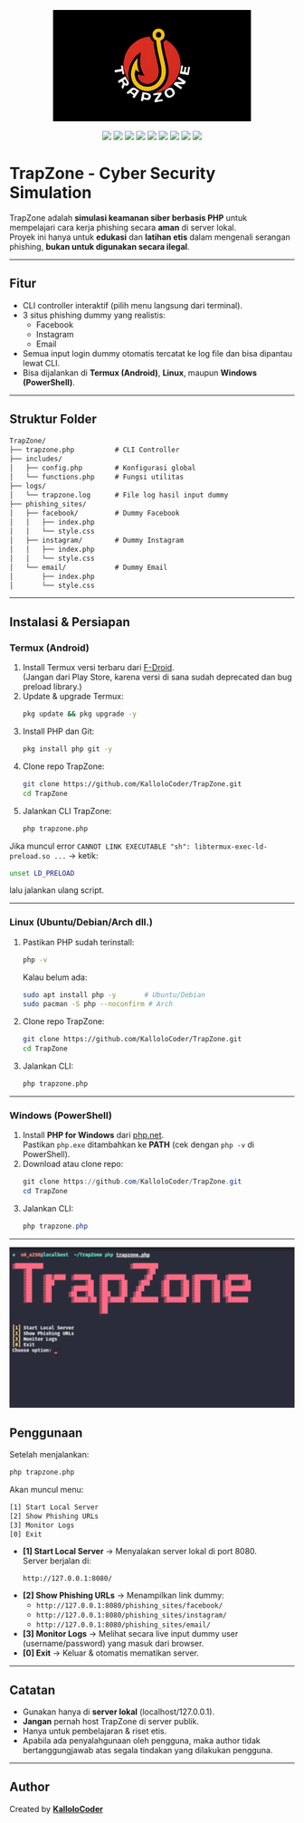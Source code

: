 <p align="center">
  <img src="assets/trapzone.jpg" alt="TryHuntMe Logo" width="350"/>
</p>
<p align="center">
  <img src="https://img.shields.io/badge/PHP-8.4-777BB4?logo=php&logoColor=white" />
  <img src="https://img.shields.io/github/tag/KalloloCoder/TrapZone.svg" />
  <img src="https://img.shields.io/github/license/KalloloCoder/TrapZone" />
  <img src="https://img.shields.io/badge/Maintained-Yes-green" />
  <img src="https://img.shields.io/badge/Open%20Source-Yes-brightgreen" />
  <img src="https://img.shields.io/github/stars/KalloloCoder/TrapZone?style=social" />
  <img src="https://img.shields.io/github/forks/KalloloCoder/TrapZone?style=social" />
  <img src="https://img.shields.io/github/issues/KalloloCoder/TrapZone" />
  <a href="https://github.com/KalloloCoder">
    <img src="https://img.shields.io/badge/Author-KalloloCoder-red" />
  </a>
</p>

# TrapZone - Cyber Security Simulation

TrapZone adalah **simulasi keamanan siber berbasis PHP** untuk mempelajari cara kerja phishing secara **aman** di server lokal.  
Proyek ini hanya untuk **edukasi** dan **latihan etis** dalam mengenali serangan phishing, **bukan untuk digunakan secara ilegal**.  

---

## Fitur
- CLI controller interaktif (pilih menu langsung dari terminal).
- 3 situs phishing dummy yang realistis:
  - Facebook
  - Instagram
  - Email
- Semua input login dummy otomatis tercatat ke log file dan bisa dipantau lewat CLI.
- Bisa dijalankan di **Termux (Android)**, **Linux**, maupun **Windows (PowerShell)**.

---

## Struktur Folder
```
TrapZone/
├── trapzone.php          # CLI Controller
├── includes/
│   ├── config.php        # Konfigurasi global
│   └── functions.php     # Fungsi utilitas
├── logs/
│   └── trapzone.log      # File log hasil input dummy
├── phishing_sites/
│   ├── facebook/         # Dummy Facebook
│   │   ├── index.php
│   │   └── style.css
│   ├── instagram/        # Dummy Instagram
│   │   ├── index.php
│   │   └── style.css
│   └── email/            # Dummy Email
│       ├── index.php
│       └── style.css
```

---

## Instalasi & Persiapan

### Termux (Android)
1. Install Termux versi terbaru dari [F-Droid](https://f-droid.org/en/packages/com.termux/).  
   (Jangan dari Play Store, karena versi di sana sudah deprecated dan bug preload library.)
2. Update & upgrade Termux:
   ```bash
   pkg update && pkg upgrade -y
   ```
3. Install PHP dan Git:
   ```bash
   pkg install php git -y
   ```
4. Clone repo TrapZone:
   ```bash
   git clone https://github.com/KalloloCoder/TrapZone.git
   cd TrapZone
   ```
5. Jalankan CLI TrapZone:
   ```bash
   php trapzone.php
   ```

 Jika muncul error `CANNOT LINK EXECUTABLE "sh": libtermux-exec-ld-preload.so ...` → ketik:
```bash
unset LD_PRELOAD
```
lalu jalankan ulang script.

---

### Linux (Ubuntu/Debian/Arch dll.)
1. Pastikan PHP sudah terinstall:
   ```bash
   php -v
   ```
   Kalau belum ada:
   ```bash
   sudo apt install php -y       # Ubuntu/Debian
   sudo pacman -S php --noconfirm # Arch
   ```
2. Clone repo TrapZone:
   ```bash
   git clone https://github.com/KalloloCoder/TrapZone.git
   cd TrapZone
   ```
3. Jalankan CLI:
   ```bash
   php trapzone.php
   ```

---

### Windows (PowerShell)
1. Install **PHP for Windows** dari [php.net](https://windows.php.net/download/).  
   Pastikan `php.exe` ditambahkan ke **PATH** (cek dengan `php -v` di PowerShell).
2. Download atau clone repo:
   ```powershell
   git clone https://github.com/KalloloCoder/TrapZone.git
   cd TrapZone
   ```
3. Jalankan CLI:
   ```powershell
   php trapzone.php
   ```

---
![TrapZone_Picture](assets/CLI.png)

## Penggunaan
Setelah menjalankan:
```bash
php trapzone.php
```

Akan muncul menu:
```
[1] Start Local Server
[2] Show Phishing URLs
[3] Monitor Logs
[0] Exit
```

- **[1] Start Local Server** → Menyalakan server lokal di port 8080.  
  Server berjalan di:  
  ```
  http://127.0.0.1:8080/
  ```
- **[2] Show Phishing URLs** → Menampilkan link dummy:
  - `http://127.0.0.1:8080/phishing_sites/facebook/`
  - `http://127.0.0.1:8080/phishing_sites/instagram/`
  - `http://127.0.0.1:8080/phishing_sites/email/`
- **[3] Monitor Logs** → Melihat secara live input dummy user (username/password) yang masuk dari browser.  
- **[0] Exit** → Keluar & otomatis mematikan server.

---

## Catatan
- Gunakan hanya di **server lokal** (localhost/127.0.0.1).  
- **Jangan** pernah host TrapZone di server publik.  
- Hanya untuk pembelajaran & riset etis.  
- Apabila ada penyalahgunaan oleh pengguna, maka author tidak bertanggungjawab atas segala tindakan yang dilakukan pengguna.

---

## Author
Created by [**KalloloCoder**](https://github.com/KalloloCoder) 
